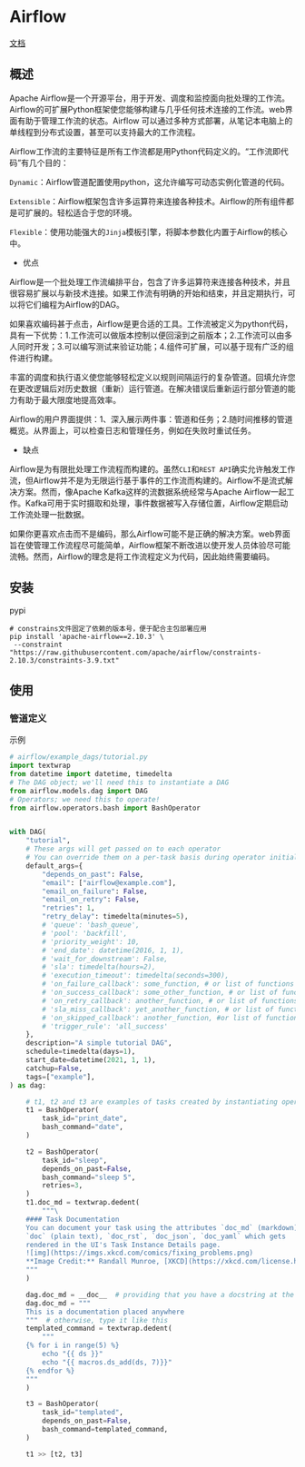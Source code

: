 # Airflow

[文档](https://airflow.apache.org/docs/apache-airflow/stable/index.html)

## 概述

Apache Airflow是一个开源平台，用于开发、调度和监控面向批处理的工作流。Airflow的可扩展Python框架使您能够构建与几乎任何技术连接的工作流。web界面有助于管理工作流的状态。Airflow 可以通过多种方式部署，从笔记本电脑上的单线程到分布式设置，甚至可以支持最大的工作流程。

Airflow工作流的主要特征是所有工作流都是用Python代码定义的。“工作流即代码”有几个目的：

`Dynamic`：Airflow管道配置使用python，这允许编写可动态实例化管道的代码。

`Extensible`：Airflow框架包含许多运算符来连接各种技术。Airflow的所有组件都是可扩展的。轻松适合于您的环境。

`Flexible`：使用功能强大的`Jinja`模板引擎，将脚本参数化内置于Airflow的核心中。

- 优点

Airflow是一个批处理工作流编排平台，包含了许多运算符来连接各种技术，并且很容易扩展以与新技术连接。如果工作流有明确的开始和结束，并且定期执行，可以将它们编程为Airflow的DAG。

如果喜欢编码甚于点击，Airflow是更合适的工具。工作流被定义为python代码，具有一下优势：1.工作流可以做版本控制以便回滚到之前版本；2.工作流可以由多人同时开发；3.可以编写测试来验证功能；4.组件可扩展，可以基于现有广泛的组件进行构建。

丰富的调度和执行语义使您能够轻松定义以规则间隔运行的复杂管道。回填允许您在更改逻辑后对历史数据（重新）运行管道。在解决错误后重新运行部分管道的能力有助于最大限度地提高效率。

Airflow的用户界面提供：1、深入展示两件事：管道和任务；2.随时间推移的管道概览。从界面上，可以检查日志和管理任务，例如在失败时重试任务。

- 缺点

Airflow是为有限批处理工作流程而构建的。虽然`CLI`和`REST API`确实允许触发工作流，但Airflow并不是为无限运行基于事件的工作流而构建的。Airflow不是流式解决方案。然而，像Apache Kafka这样的流数据系统经常与Apache Airflow一起工作。Kafka可用于实时摄取和处理，事件数据被写入存储位置，Airflow定期启动工作流处理一批数据。

如果你更喜欢点击而不是编码，那么Airflow可能不是正确的解决方案。web界面旨在使管理工作流程尽可能简单，Airflow框架不断改进以使开发人员体验尽可能流畅。然而，Airflow的理念是将工作流程定义为代码，因此始终需要编码。

## 安装

pypi

```
# constrains文件固定了依赖的版本号，便于配合主包部署应用
pip install 'apache-airflow==2.10.3' \
 --constraint "https://raw.githubusercontent.com/apache/airflow/constraints-2.10.3/constraints-3.9.txt"
```

## 使用

### 管道定义

示例

```python
# airflow/example_dags/tutorial.py
import textwrap
from datetime import datetime, timedelta
# The DAG object; we'll need this to instantiate a DAG
from airflow.models.dag import DAG
# Operators; we need this to operate!
from airflow.operators.bash import BashOperator


with DAG(
    "tutorial",
    # These args will get passed on to each operator
    # You can override them on a per-task basis during operator initialization
    default_args={
        "depends_on_past": False,
        "email": ["airflow@example.com"],
        "email_on_failure": False,
        "email_on_retry": False,
        "retries": 1,
        "retry_delay": timedelta(minutes=5),
        # 'queue': 'bash_queue',
        # 'pool': 'backfill',
        # 'priority_weight': 10,
        # 'end_date': datetime(2016, 1, 1),
        # 'wait_for_downstream': False,
        # 'sla': timedelta(hours=2),
        # 'execution_timeout': timedelta(seconds=300),
        # 'on_failure_callback': some_function, # or list of functions
        # 'on_success_callback': some_other_function, # or list of functions
        # 'on_retry_callback': another_function, # or list of functions
        # 'sla_miss_callback': yet_another_function, # or list of functions
        # 'on_skipped_callback': another_function, #or list of functions
        # 'trigger_rule': 'all_success'
    },
    description="A simple tutorial DAG",
    schedule=timedelta(days=1),
    start_date=datetime(2021, 1, 1),
    catchup=False,
    tags=["example"],
) as dag:

    # t1, t2 and t3 are examples of tasks created by instantiating operators
    t1 = BashOperator(
        task_id="print_date",
        bash_command="date",
    )

    t2 = BashOperator(
        task_id="sleep",
        depends_on_past=False,
        bash_command="sleep 5",
        retries=3,
    )
    t1.doc_md = textwrap.dedent(
        """\
    #### Task Documentation
    You can document your task using the attributes `doc_md` (markdown),
    `doc` (plain text), `doc_rst`, `doc_json`, `doc_yaml` which gets
    rendered in the UI's Task Instance Details page.
    ![img](https://imgs.xkcd.com/comics/fixing_problems.png)
    **Image Credit:** Randall Munroe, [XKCD](https://xkcd.com/license.html)
    """
    )

    dag.doc_md = __doc__  # providing that you have a docstring at the beginning of the DAG; OR
    dag.doc_md = """
    This is a documentation placed anywhere
    """  # otherwise, type it like this
    templated_command = textwrap.dedent(
        """
    {% for i in range(5) %}
        echo "{{ ds }}"
        echo "{{ macros.ds_add(ds, 7)}}"
    {% endfor %}
    """
    )

    t3 = BashOperator(
        task_id="templated",
        depends_on_past=False,
        bash_command=templated_command,
    )

    t1 >> [t2, t3]
```


